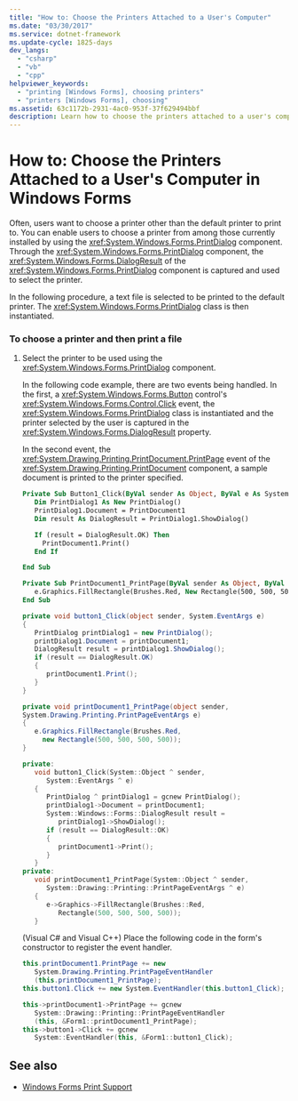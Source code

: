 ```yaml
---
title: "How to: Choose the Printers Attached to a User's Computer"
ms.date: "03/30/2017"
ms.service: dotnet-framework
ms.update-cycle: 1825-days
dev_langs:
  - "csharp"
  - "vb"
  - "cpp"
helpviewer_keywords:
  - "printing [Windows Forms], choosing printers"
  - "printers [Windows Forms], choosing"
ms.assetid: 63c1172b-2931-4ac0-953f-37f629494bbf
description: Learn how to choose the printers attached to a user's computer in Windows Forms with supporting code examples and links.
---
```

# How to: Choose the Printers Attached to a User's Computer in Windows Forms

Often, users want to choose a printer other than the default printer to print to. You can enable users to choose a printer from among those currently installed by using the <xref:System.Windows.Forms.PrintDialog> component. Through the <xref:System.Windows.Forms.PrintDialog> component, the <xref:System.Windows.Forms.DialogResult> of the <xref:System.Windows.Forms.PrintDialog> component is captured and used to select the printer.

In the following procedure, a text file is selected to be printed to the default printer. The <xref:System.Windows.Forms.PrintDialog> class is then instantiated.

### To choose a printer and then print a file

1. Select the printer to be used using the <xref:System.Windows.Forms.PrintDialog> component.

     In the following code example, there are two events being handled. In the first, a <xref:System.Windows.Forms.Button> control's <xref:System.Windows.Forms.Control.Click> event, the <xref:System.Windows.Forms.PrintDialog> class is instantiated and the printer selected by the user is captured in the <xref:System.Windows.Forms.DialogResult> property.

     In the second event, the <xref:System.Drawing.Printing.PrintDocument.PrintPage> event of the <xref:System.Drawing.Printing.PrintDocument> component, a sample document is printed to the printer specified.

    ```vb
    Private Sub Button1_Click(ByVal sender As Object, ByVal e As System.EventArgs) Handles Button1.Click
       Dim PrintDialog1 As New PrintDialog()
       PrintDialog1.Document = PrintDocument1
       Dim result As DialogResult = PrintDialog1.ShowDialog()

       If (result = DialogResult.OK) Then
         PrintDocument1.Print()
       End If

    End Sub

    Private Sub PrintDocument1_PrintPage(ByVal sender As Object, ByVal e As System.Drawing.Printing.PrintPageEventArgs) Handles PrintDocument1.PrintPage
       e.Graphics.FillRectangle(Brushes.Red, New Rectangle(500, 500, 500, 500))
    End Sub
    ```

    ```csharp
    private void button1_Click(object sender, System.EventArgs e)
    {
       PrintDialog printDialog1 = new PrintDialog();
       printDialog1.Document = printDocument1;
       DialogResult result = printDialog1.ShowDialog();
       if (result == DialogResult.OK)
       {
          printDocument1.Print();
       }
    }

    private void printDocument1_PrintPage(object sender,
    System.Drawing.Printing.PrintPageEventArgs e)
    {
       e.Graphics.FillRectangle(Brushes.Red,
         new Rectangle(500, 500, 500, 500));
    }
    ```

    ```cpp
    private:
       void button1_Click(System::Object ^ sender,
          System::EventArgs ^ e)
       {
          PrintDialog ^ printDialog1 = gcnew PrintDialog();
          printDialog1->Document = printDocument1;
          System::Windows::Forms::DialogResult result =
             printDialog1->ShowDialog();
          if (result == DialogResult::OK)
          {
             printDocument1->Print();
          }
       }
    private:
       void printDocument1_PrintPage(System::Object ^ sender,
          System::Drawing::Printing::PrintPageEventArgs ^ e)
       {
          e->Graphics->FillRectangle(Brushes::Red,
             Rectangle(500, 500, 500, 500));
       }
    ```

     (Visual C# and Visual C++) Place the following code in the form's constructor to register the event handler.

    ```csharp
    this.printDocument1.PrintPage += new
       System.Drawing.Printing.PrintPageEventHandler
       (this.printDocument1_PrintPage);
    this.button1.Click += new System.EventHandler(this.button1_Click);
    ```

    ```cpp
    this->printDocument1->PrintPage += gcnew
       System::Drawing::Printing::PrintPageEventHandler
       (this, &Form1::printDocument1_PrintPage);
    this->button1->Click += gcnew
       System::EventHandler(this, &Form1::button1_Click);
    ```

## See also

- [Windows Forms Print Support](../printing/overview.md)

